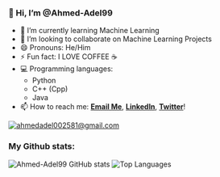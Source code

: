 ### 👋 Hi, I’m @Ahmed-Adel99
- 🌱 I’m currently learning Machine Learning
- 💞️ I’m looking to collaborate on Machine Learning Projects
- 😄 Pronouns: He/Him
- ⚡ Fun fact: I LOVE COFFEE ☕
- 💻 Programming languages:
    - Python
    - C++ (Cpp)
    - Java
- 📫 How to reach me: [**Email Me**](mailto:ahmedadel002581@gmail.com), [**LinkedIn**](https://www.linkedin.com/in/ahmed-adel-135ba91ba/), [**Twitter**](https://twitter.com/AhmedAdel275)!

<a href="mailto:ahmedadel002581@gmail.com">![ahmedadel002581@gmail.com](https://ssl.gstatic.com/ui/v1/icons/mail/rfr/logo_gmail_lockup_default_1x_rtl_r2.png)</a>

### My Github stats:
![Ahmed-Adel99 GitHub stats](https://github-readme-stats.vercel.app/api?username=Ahmed-Adel99&hide=prs,issues,contribs&show_icons=true&theme=cobalt&hide_rank=true&include_all_commits=true&show_owner=true)
![Top Languages](https://github-readme-stats.vercel.app/api/top-langs/?username=Ahmed-Adel99layout=compact)

